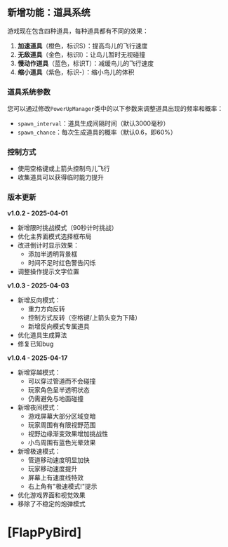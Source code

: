 ## 新增功能：道具系统

游戏现在包含四种道具，每种道具都有不同的效果：

1. **加速道具**（橙色，标识S）：提高鸟儿的飞行速度
2. **无敌道具**（金色，标识I）：让鸟儿暂时无视碰撞
3. **慢动作道具**（蓝色，标识T）：减缓鸟儿的飞行速度
4. **缩小道具**（紫色，标识-）：缩小鸟儿的体积

### 道具系统参数

您可以通过修改`PowerUpManager`类中的以下参数来调整道具出现的频率和概率：

- `spawn_interval`：道具生成间隔时间（默认3000毫秒）
- `spawn_chance`：每次生成道具的概率（默认0.6，即60%）

### 控制方式

- 使用空格键或上箭头控制鸟儿飞行
- 收集道具可以获得临时能力提升

### 版本更新

**v1.0.2 - 2025-04-01**
- 新增限时挑战模式（90秒计时挑战）
- 优化主界面模式选择框布局
- 改进倒计时显示效果：
  - 添加半透明背景框
  - 时间不足时红色警告闪烁
- 调整操作提示文字位置

**v1.0.3 - 2025-04-03**
- 新增反向模式：
  - 重力方向反转
  - 控制方式反转（空格键/上箭头变为下降）
  - 新增反向模式专属道具
- 优化道具生成算法
- 修复已知bug

**v1.0.4 - 2025-04-17**
- 新增穿越模式：
  - 可以穿过管道而不会碰撞
  - 玩家角色呈半透明状态
  - 仍需避免与地面碰撞
- 新增夜间模式：
  - 游戏屏幕大部分区域变暗
  - 玩家周围有有限视野范围
  - 视野边缘渐变效果增加挑战性
  - 小鸟周围有蓝色光晕效果
- 新增极速模式：
  - 管道移动速度明显加快
  - 玩家移动速度提升
  - 屏幕上有速度线特效
  - 右上角有"极速模式!"提示
- 优化游戏界面和视觉效果
- 移除了不稳定的炮弹模式

[FlapPyBird]
===============
